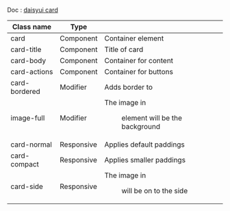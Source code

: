 Doc : [daisyui card](https://daisyui.com/components/card/)

| Class name      |   Type     |                                                      |
|-----------------|------------|------------------------------------------------------|
| card            | Component  | Container element                                    |
| card-title      | Component  | Title of card                                        |
| card-body       | Component  | Container for content                                |
| card-actions    | Component  | Container for buttons                                |
| card-bordered   | Modifier   | Adds border to <card>                                |
| image-full      | Modifier   | The image in <figure> element will be the background |
| card-normal     | Responsive | Applies default paddings                             |
| card-compact    | Responsive | Applies smaller paddings                             |
| card-side       | Responsive | The image in <figure> will be on to the side         |
